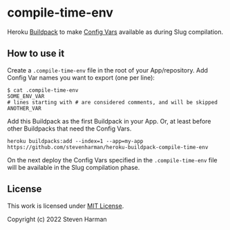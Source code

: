 # compile-time-env

Heroku [Buildpack][buildpacks] to make [Config Vars][config-vars] available as during Slug compilation.

## How to use it

Create a `.compile-time-env` file in the root of your App/repository.
Add Config Var names you want to export (one per line):

```console
$ cat .compile-time-env
SOME_ENV_VAR
# lines starting with # are considered comments, and will be skipped
ANOTHER_VAR
```

Add this Buildpack as the first Buildpack in your App.
Or, at least before other Buildpacks that need the Config Vars.

```console
heroku buildpacks:add --index=1 --app=my-app https://github.com/stevenharman/heroku-buildpack-compile-time-env
```

On the next deploy the Config Vars specified in the `.compile-time-env` file will be available in the Slug compilation phase. 

## License

This work is licensed under [MIT License](./LICENSE).

Copyright (c) 2022 Steven Harman

[buildpacks]: https://devcenter.heroku.com/articles/buildpacks "Heroku Buildpacks"
[config-vars]: https://devcenter.heroku.com/articles/config-vars "Configuration and Config Vars"
